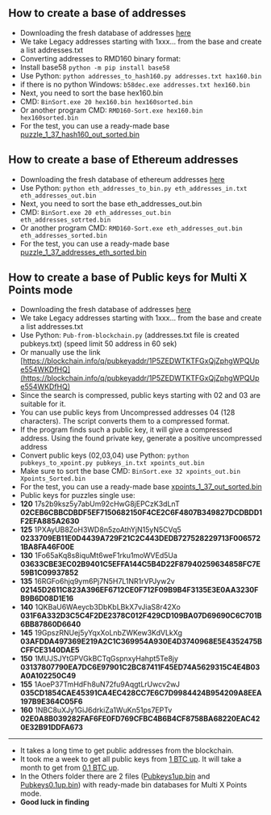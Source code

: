 ## How to create a base of addresses 

- Downloading the fresh database of addresses [here](https://blockchair.com/dumps)
- We take Legacy addresses starting with 1xxx... from the base and create a list addresses.txt
- Converting addresses to RMD160 binary format:
- Install base58 ```python -m pip install base58```
- Use Python: ```python addresses_to_hash160.py addresses.txt hax160.bin```
- if there is no python Windows: ```b58dec.exe addresses.txt hex160.bin```
- Next, you need to sort the base hex160.bin
- CMD: ```BinSort.exe 20 hex160.bin hex160sorted.bin```
- Or another program CMD: ```RMD160-Sort.exe hex160.bin hex160sorted.bin```
- For the test, you can use a ready-made base [puzzle_1_37_hash160_out_sorted.bin](https://github.com/phrutis/Rotor-Cuda/blob/main/Others/puzzle_1_37_hash160_out_sorted.bin)

## How to create a base of Ethereum addresses 

- Downloading the fresh database of ethereum addresses [here](https://blockchair.com/dumps)
- Use Python: ```python eth_addresses_to_bin.py eth_addresses_in.txt eth_addresses_out.bin```
- Next, you need to sort the base eth_addresses_out.bin
- CMD: ```BinSort.exe 20 eth_addresses_out.bin eth_addresses_sotrted.bin```
- Or another program CMD: ```RMD160-Sort.exe eth_addresses_out.bin eth_addresses_sorted.bin```
- For the test, you can use a ready-made base [puzzle_1_37_addresses_eth_sorted.bin](https://github.com/phrutis/Rotor-Cuda/blob/main/Others/puzzle_1_37_addresses_eth_sorted.bin)

## How to create a base of Public keys for Multi X Points mode

- Downloading the fresh database of addresses [here](https://blockchair.com/dumps)
- We take Legacy addresses starting with 1xxx... from the base and create a list addresses.txt
- Use Python: ```Pub-from-blockchain.py``` (addresses.txt file is created pubkeys.txt) (speed limit 50 address in 60 sek)
- Or manually use the link [https://blockchain.info/q/pubkeyaddr/1P5ZEDWTKTFGxQjZphgWPQUpe554WKDfHQ](https://blockchain.info/q/pubkeyaddr/1P5ZEDWTKTFGxQjZphgWPQUpe554WKDfHQ)
- Since the search is compressed, public keys starting with 02 and 03 are suitable for it. 
- You can use public keys from Uncompressed addresses 04 (128 characters). The script converts them to a compressed format.
- If the program finds such a public key, it will give a compressed address. Using the found private key, generate a positive uncompressed address
- Convert public keys (02,03,04) use Python: ```python pubkeys_to_xpoint.py pubkeys_in.txt xpoints_out.bin```
- Make sure to sort the base CMD: ```BinSort.exe 32 xpoints_out.bin Xpoints_Sorted.bin```
- For the test, you can use a ready-made base [xpoints_1_37_out_sorted.bin](https://github.com/phrutis/Rotor-Cuda/blob/main/Others/xpoints_1_37_out_sorted.bin)
- Public keys for puzzles single use:
- **120** 17s2b9ksz5y7abUm92cHwG8jEPCzK3dLnT **02CEB6CBBCDBDF5EF7150682150F4CE2C6F4807B349827DCDBDD1F2EFA885A2630**
- **125** 1PXAyUB8ZoH3WD8n5zoAthYjN15yN5CVq5 **0233709EB11E0D4439A729F21C2C443DEDB727528229713F0065721BA8FA46F00E**
- **130** 1Fo65aKq8s8iquMt6weF1rku1moWVEd5Ua **03633CBE3EC02B9401C5EFFA144C5B4D22F87940259634858FC7E59B1C09937852**
- **135** 16RGFo6hjq9ym6Pj7N5H7L1NR1rVPJyw2v **02145D2611C823A396EF6712CE0F712F09B9B4F3135E3E0AA3230FB9B6D08D1E16**
- **140** 1QKBaU6WAeycb3DbKbLBkX7vJiaS8r42Xo **031F6A332D3C5C4F2DE2378C012F429CD109BA07D69690C6C701B6BB87860D6640**
- **145** 19GpszRNUej5yYqxXoLnbZWKew3KdVLkXg **03AFDDA497369E219A2C1C369954A930E4D3740968E5E4352475BCFFCE3140DAE5**
- **150** 1MUJSJYtGPVGkBCTqGspnxyHahpt5Te8jy **03137807790EA7DC6E97901C2BC87411F45ED74A5629315C4E4B03A0A102250C49**
- **155** 1AoeP37TmHdFh8uN72fu9AqgtLrUwcv2wJ **035CD1854CAE45391CA4EC428CC7E6C7D9984424B954209A8EEA197B9E364C05F6**
- **160** 1NBC8uXJy1GiJ6drkiZa1WuKn51ps7EPTv **02E0A8B039282FAF6FE0FD769CFBC4B6B4CF8758BA68220EAC420E32B91DDFA673**
---
- It takes a long time to get public addresses from the blockchain. 
- It took me a week to get all public keys from [1 BTC up](https://github.com/phrutis/Rotor-Cuda/blob/main/Others/Pubkeys1up.txt). It will take a month to get from [0.1 BTC up](https://github.com/phrutis/Rotor-Cuda/blob/main/Others/Pubkeys0.1up.txt).
- In the Others folder there are 2 files ([Pubkeys1up.bin](https://github.com/phrutis/Rotor-Cuda/blob/main/Others/Pubkeys1up.bin) and [Pubkeys0.1up.bin](https://github.com/phrutis/Rotor-Cuda/blob/main/Others/Pubkeys0.1up.bin)) with ready-made bin databases for Multi X Points mode. 
- **Good luck in finding**  
